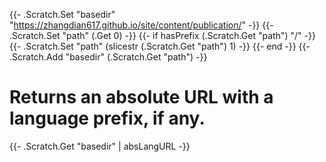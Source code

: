 {{- .Scratch.Set "basedir" "https://zhangdian617.github.io/site/content/publication/" -}}
{{- .Scratch.Set "path" (.Get 0) -}}
{{- if hasPrefix (.Scratch.Get "path") "/" -}}
  {{- .Scratch.Set "path" (slicestr (.Scratch.Get "path") 1) -}}
{{- end -}}
{{- .Scratch.Add "basedir" (.Scratch.Get "path") -}}
# Returns an absolute URL with a language prefix, if any.
{{- .Scratch.Get "basedir" | absLangURL -}}
